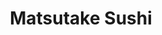 ---
layout: place
title: "Matsutake Sushi"
permalink: /virginia/arlington/matsutake-sushi.html
stateAbbr: VA
stateName: Virginia
cityName: Arlington
seo:
  name: "Matsutake Sushi"
  type: Restaurant
  links: null
description: "Matsutake Sushi serves delicious sushi in Arlington, Virginia. Try fresh Japanese dishes for a great dining experience. "
place_id: ChIJFZy6PdOwt4kRhTqnMRa0Enc
photos:
  - name: >-
      places/ChIJFZy6PdOwt4kRhTqnMRa0Enc/photos/AeeoHcJrphk6X5jwGjDF_izQ8bhPZOuGpiL-n4xnKLf5s_AiwijiFugsfWUsVKBxqoxXsh3dCcoM4yFSh7INvI346yjd1ZkoHRp8zxguuHVUpAJrsrEeUJ1R_ehuyECeayQmLTdUmPcgjX7opex9MqBMUUH1GRKWaHI7LYrUUfWmGsfoarlzma6q7JnhtbQcuFepzG1fG-33iRJjEoHxBeydJAIM31FX8HPXeXUNF1u3su5HhAEHl2fqFO0SAy1rf578pGZBukNDay_5JLJK_Db8IIByh5xbVPG7nz12fplJWuJO6GuF_6EYD5zZEUJpMaZzQKwTaJL8WcnBJ5lPmoFGO-sxD0kDoZe3X9PJ6tOdnmXFBjqEPG6_-KiUyETbWjTobglC1Oi_eaj223QcnhFZKXLJoeZf59ZiQx_pld71q76_Pg
    widthPx: 4032
    heightPx: 3024
    authorAttributions:
      - displayName: Joey FLORIDA
        uri: https://maps.google.com/maps/contrib/101768574976084424102
        photoUri: >-
          https://lh3.googleusercontent.com/a-/ALV-UjW2c8O1OMElC1R1vNgbjjvmLh5XE-P3GXETzCmonjFPaCrD5yE=s100-p-k-no-mo
    flagContentUri: >-
      https://www.google.com/local/imagery/report/?cb_client=maps_api_places.places_api&image_key=!1e10!2sCIHM0ogKEICAgIDx8-PwIw&hl=en-US
    googleMapsUri: >-
      https://www.google.com/maps/place//data=!3m4!1e2!3m2!1sCIHM0ogKEICAgIDx8-PwIw!2e10!4m2!3m1!1s0x89b7b0d33dba9c15:0x7712b41631a73a85
  - name: >-
      places/ChIJFZy6PdOwt4kRhTqnMRa0Enc/photos/AeeoHcJMfPA-3W0l7xx3SbQBdBzF9CqcoNwfX8N8uJUNgSFLThYBB9RR7bvfNdRXnnMTO_7Kux9ZZUYM9Mat4YkgOZY6z-kwtisIgvcCgWW9b7qyiLp0m4-K5wYBWL5va9GzbgXF3Q_Hn3Ms8NAaduBRfUsvF9Oc6FtkjSOmZdkO2L4KGjaaD9OKrHlQLh7bgusqHM_4TjqVr7vUSDNc5HnYqvb8vhdc3ZNNdtV4BbcsSAxKWGnTC9xxecO9W4GeS0DXOMyMgrTMlN0fZUL-f5eTFcP368kq8Mpr4Op0wD16HzOvKJ6A-It10oWEVl-qvLldIvkFY1MB4nQEfaglIrzQWhmdjBgkD-b_nHBUV3hvZVkBswWex7w4MI3nUdl7VRpCjFj4KWMowJt2b0NbIg-VH8wADVjGbNJYrqFivMABrSk8sQ1e
    widthPx: 2023
    heightPx: 994
    authorAttributions:
      - displayName: Jooho Song
        uri: https://maps.google.com/maps/contrib/117031918460193160628
        photoUri: >-
          https://lh3.googleusercontent.com/a-/ALV-UjW5l_SkO-24tW4zcblW2dPmwwcZmeZoeQ7qseBZ1WKG8TPnHJqPEQ=s100-p-k-no-mo
    flagContentUri: >-
      https://www.google.com/local/imagery/report/?cb_client=maps_api_places.places_api&image_key=!1e10!2sCIHM0ogKEICAgICOxL6Z3AE&hl=en-US
    googleMapsUri: >-
      https://www.google.com/maps/place//data=!3m4!1e2!3m2!1sCIHM0ogKEICAgICOxL6Z3AE!2e10!4m2!3m1!1s0x89b7b0d33dba9c15:0x7712b41631a73a85
  - name: >-
      places/ChIJFZy6PdOwt4kRhTqnMRa0Enc/photos/AeeoHcLTFffyDIwE1aZbdX_ycbi0Gv8RNSznCl3MMXmDi4h9Et2SXpdxp7BsyRcXFYaBZlSR5MPYzAoao6ySS6HPXtsWgM9ehZYMD_T8re8SsWywcAzaqVmvx8rGOzfT4H0JCoXWVR8WrzICxJUosKc22HbYWyg4N4aAFIgsE_RLE4IO6R-0NmFGYeqEsmluRYkxDnJJgf8wKxJaBzo8jHY2lr_qwM8E-00jc2DDkA-Rrp4IT5B0Ucaj4KsfHYUGkZgrfrrCz1w6oR6P8fjQZHoCmhbnT8qYmjwImDkgMVzTWxHfk9ZYEmtUuLr2SZMbyuHstQwBKpR45YAPKr8aIXea9TTq1taRqECtyzI3vStTcybm2aHy-XKfw7BE1R7uxq8ONl5DBBkJBt7VKIAkxqq2NYYuK-rcdBoF4KhmMZ6w9j8
    widthPx: 4032
    heightPx: 3024
    authorAttributions:
      - displayName: H S
        uri: https://maps.google.com/maps/contrib/114131725345690417243
        photoUri: >-
          https://lh3.googleusercontent.com/a/ACg8ocIVho5kbEeLW6P-mtKCP6V2ldYLY91_fnUjSCkJGuJg-ADzTw=s100-p-k-no-mo
    flagContentUri: >-
      https://www.google.com/local/imagery/report/?cb_client=maps_api_places.places_api&image_key=!1e10!2sCIHM0ogKEICAgICDn5PtEw&hl=en-US
    googleMapsUri: >-
      https://www.google.com/maps/place//data=!3m4!1e2!3m2!1sCIHM0ogKEICAgICDn5PtEw!2e10!4m2!3m1!1s0x89b7b0d33dba9c15:0x7712b41631a73a85
  - name: >-
      places/ChIJFZy6PdOwt4kRhTqnMRa0Enc/photos/AeeoHcIi2To0MNzWGIfZ9D6EK20rK2nRlAVtCiNY_OopD6gkyX0mhD0qVjvIpsJBLJw3VIhhjuk-Jltwj3SPHXwHFgpyJ87fmpHsFR29JrShlrZHjn1qjswobJrKpqsuTUiIeANvfEy-gosddf5-v8feaF9wR7k3HP370csdT9Yv6TAdU7oET1oUrtoIuruoyUNOUln01KrIdSq_IuJ1IZbWjgv0LTSqxA5wTZpzA0vl42iv7e5hoUrZbw4SIAi4ol1BJn09RhxZN4m6j86S3faRC23QJvDDXAhe8JIyEGZNVDtdRTFqbaI-vHHvvniH8_lqusgi0IN-KSEK-J1KwoAVhM6PW5Oqj3AWw-PFe1L1bXIr8ELHgoEKAw4WITsyFVGiyVfuZh7Gu8URPLe8dLISP5QsdE08k6_G016whTRveRD9Iw
    widthPx: 4096
    heightPx: 3072
    authorAttributions:
      - displayName: Arjun Kaul
        uri: https://maps.google.com/maps/contrib/106845555095097830277
        photoUri: >-
          https://lh3.googleusercontent.com/a-/ALV-UjUukn8hf2ybQmMbORFUHN1otYDxOtn8uws8AtlI9dA49bZuAW7f=s100-p-k-no-mo
    flagContentUri: >-
      https://www.google.com/local/imagery/report/?cb_client=maps_api_places.places_api&image_key=!1e10!2sCIHM0ogKEICAgIDn0rbsSw&hl=en-US
    googleMapsUri: >-
      https://www.google.com/maps/place//data=!3m4!1e2!3m2!1sCIHM0ogKEICAgIDn0rbsSw!2e10!4m2!3m1!1s0x89b7b0d33dba9c15:0x7712b41631a73a85
  - name: >-
      places/ChIJFZy6PdOwt4kRhTqnMRa0Enc/photos/AeeoHcJQy33o-6xLHSlCH6eYKwwtNWbjPue0ITfj8yXiD65CVP20b1aWIawost3t3buzlemilk1qH3BB0tnwZOh3nYR8qGpQ2hCE_bK8MojfJRGsztKYQcAShjOiG2AbOeoV97Lav1d6RifsAZf2MbfUKI_OiCLKJqEaajZGFIBDlze5Wjfq4jRHz0bQz1xZME57Y-Orf0On5DwB_itZccs1EkOp5S_Kn-vpskBNE8_Xg1wB24r0JgtJpMDNxcl4eHixwoxW0T0ycfv8FozL1LwHlQ84dxushyJzef-y2X4W6-qwJM25rO9IK80PV18_KWvdP-wEkDm2woD7IRwYD7g90RtBRj5n4cWBwpDauGIQGLd2IG1_EgD3ZUTumPBfwZlQQmuNXEwgTXO1quM_JKP9UGjrDfCWP0CJxM2YoRP1yQ4
    widthPx: 4000
    heightPx: 3000
    authorAttributions:
      - displayName: Daniel Laguna
        uri: https://maps.google.com/maps/contrib/114606234398672714939
        photoUri: >-
          https://lh3.googleusercontent.com/a-/ALV-UjWr0hhD351c8yqFPMFa_xJRmxe_tsxRJUVSUBn3Rq2O8FqyGxB9Kg=s100-p-k-no-mo
    flagContentUri: >-
      https://www.google.com/local/imagery/report/?cb_client=maps_api_places.places_api&image_key=!1e10!2sCIHM0ogKEICAgMDQ--HbLA&hl=en-US
    googleMapsUri: >-
      https://www.google.com/maps/place//data=!3m4!1e2!3m2!1sCIHM0ogKEICAgMDQ--HbLA!2e10!4m2!3m1!1s0x89b7b0d33dba9c15:0x7712b41631a73a85
  - name: >-
      places/ChIJFZy6PdOwt4kRhTqnMRa0Enc/photos/AeeoHcLslnq1skUFUjcBhdcBzR8TQ5rgIcg6zJK1tb4Zk8BFb9NQkooPY9QgTILAI4iT0B5wpX7kwSB-Uizk1k33EaZCEYSGsx2HUYQ2DUw2H4tkm-IorsFhDQmeCe1NbgYabzhHIMf0Q-rpp8eZ5tNDbsp5Na3X0TUmsAL4b7wEDnZtosIk92dC0zP6XEYhXJtStmx1qzafuK5ZNewsOXdLDH0NtaR2DN89y8-GPS6cNRGS2YMzb6a-eXAc3B7KN9ZghQbMWVyKMkWyucIogSr4__wT2GQ1MH_ZfK9rQ3jy_HURaJ5d5lSzdlkXNT9jSmgcJEhxIlfQmzvn4BBrFExP5hoDuX9-0nI86BQawiZYr0yOwi1DLMumHPcSH_QEbniLGuChjd1n6hUMk7E_yHOVu5n_5osp-nY1uQMjlCw4FsrbRQ
    widthPx: 3000
    heightPx: 4000
    authorAttributions:
      - displayName: Drmayor
        uri: https://maps.google.com/maps/contrib/118127276136645452318
        photoUri: >-
          https://lh3.googleusercontent.com/a-/ALV-UjXboRY_khnMpYaEiLkJeo33qAHbSlJBss2Bt4i35lA3KraxmNHt=s100-p-k-no-mo
    flagContentUri: >-
      https://www.google.com/local/imagery/report/?cb_client=maps_api_places.places_api&image_key=!1e10!2sCIHM0ogKEICAgICbgPGZcA&hl=en-US
    googleMapsUri: >-
      https://www.google.com/maps/place//data=!3m4!1e2!3m2!1sCIHM0ogKEICAgICbgPGZcA!2e10!4m2!3m1!1s0x89b7b0d33dba9c15:0x7712b41631a73a85
  - name: >-
      places/ChIJFZy6PdOwt4kRhTqnMRa0Enc/photos/AeeoHcJnIM7FPgtnmemLbD7UR7zsrTscm7qhSGgIhnjsvSKs-hJd0qyph6_E_zloUXXJ0idUhcj3VWO9jcBunmk6tenNo36Y_N82w5ia_l5PgNvL0GYjZMwc2S3-WRWUdQPGmmGtr7Bc3UEGPlD82BthUWlQLK0uP9jPKHjl5v8iGd7HdX-YmqSJMccz1J7k_1O4nOSelCazGNmoJUCiTorWbAM6Bv_8B2Wo_oF7PdxJvWRJf2Y8qtA8Fuc5Pm-XHqLvIPbY9RTK1Wqhbt-5nlor-I27VKkloEP-qt-ore3VrUjxvz3CbSKFghP00idXYMpA36cH5drJ0agsB59cRJHN_LMLMa9Vdvj0TRkVgPwvGyvN5bAbqP0xm9zXoAYPQg3l6wR2CRRIvpxl1KHOu2MtWniUNKCvLqh2OvALE0AIpYI2Qg
    widthPx: 4032
    heightPx: 3024
    authorAttributions:
      - displayName: Breit M
        uri: https://maps.google.com/maps/contrib/105773776850487863729
        photoUri: >-
          https://lh3.googleusercontent.com/a-/ALV-UjVsCWX5kljpDRs6Zqxk76PBmOThhhd46ozCGorGnBVuGkWEwLqUqw=s100-p-k-no-mo
    flagContentUri: >-
      https://www.google.com/local/imagery/report/?cb_client=maps_api_places.places_api&image_key=!1e10!2sCIHM0ogKEICAgIDRiPuDcQ&hl=en-US
    googleMapsUri: >-
      https://www.google.com/maps/place//data=!3m4!1e2!3m2!1sCIHM0ogKEICAgIDRiPuDcQ!2e10!4m2!3m1!1s0x89b7b0d33dba9c15:0x7712b41631a73a85
  - name: >-
      places/ChIJFZy6PdOwt4kRhTqnMRa0Enc/photos/AeeoHcKsg2WCHXGo1quTHAhzDee_DHlbbvfpRUnYaPsQi8reNSPvWXgbfL5h7Shxgnt43FqITp3j3CGglCnaJkZ38TUUxou91Um01ANI9VF2JYOdq9BmhAw4yDK2dfUSmF8ffpCnh_ycqRRPKBErUXA5grTI-TZsdtR9_ATlykglJ25R1icEHq2N_y_srAVIRPOxANttkqeHRqGWyo03ACbqAU_pyLfs_CuW4HLo6wo6Xk7wXpgyXAXcg5sp4gNMALuaq9UJKl51PMukPCPnFQyMvhc34Bo_shURv7BkBplcb0w_sNbVNvLbOPzC_5Qk60_WzjYvQJPbsPnISRGsG0GBgN4sbyAb20imz6vPxz9DtVP_jcIwKyYDc-_F3bloM38lLqMonT0dbjYai9_h3OaPwh2QU8tdCgVOpdfJug-D9kal4qWb
    widthPx: 3600
    heightPx: 4800
    authorAttributions:
      - displayName: EK T
        uri: https://maps.google.com/maps/contrib/112483882933590098299
        photoUri: >-
          https://lh3.googleusercontent.com/a-/ALV-UjWfomrwjyxlV4LIr6r4M1juRcHVOU7ivsNm0UusQgDfjUoqAQF-=s100-p-k-no-mo
    flagContentUri: >-
      https://www.google.com/local/imagery/report/?cb_client=maps_api_places.places_api&image_key=!1e10!2sCIHM0ogKEICAgID7xtOP2gE&hl=en-US
    googleMapsUri: >-
      https://www.google.com/maps/place//data=!3m4!1e2!3m2!1sCIHM0ogKEICAgID7xtOP2gE!2e10!4m2!3m1!1s0x89b7b0d33dba9c15:0x7712b41631a73a85
  - name: >-
      places/ChIJFZy6PdOwt4kRhTqnMRa0Enc/photos/AeeoHcL7sgLkxM-M7t2Yjxbkd144lJ3LXNYFt44jUE5BpB76AA8l_8yLMWX-xvDaEQuA8t20AHlxbJh7d9DfZeMiTpfvSFiHTY2O3qZmrfbkW2LdVMYhQv8sW22700tnVAZ0oQtFWpu90o3Xn9LI5sijg8cmEQvGTadopGY1AnwOKvgNfOdFEkj5rloqCdtk6Y8xXUP7s6l977V0EqdEdUMXAlZB7obahQcFKcHRDESCtRIdV8QTgEkxd0x5n9QfBHRdkaViF-YvCCuMtVhJXAuAYzk4NiBDdyRvGHXg2ORRaE1PWVWJPLUGYdo07dZJuU1bGpWXSUQRjwurw3DGsh_ST66LgexnG5_y3MSHtpgl8H3JAFccQ3-j730IHPljJGbVxP96Y_a7qemweGwJ5kkAmAyIQUpadppSxSJnnsPVh6pU3Q
    widthPx: 4624
    heightPx: 3472
    authorAttributions:
      - displayName: Li-Cheng Tsai
        uri: https://maps.google.com/maps/contrib/102742526798717742578
        photoUri: >-
          https://lh3.googleusercontent.com/a-/ALV-UjVp90jAZ9jRTaYrxnHc23seamAHGS95tjITMjnn9QqS11vmIfRVOA=s100-p-k-no-mo
    flagContentUri: >-
      https://www.google.com/local/imagery/report/?cb_client=maps_api_places.places_api&image_key=!1e10!2sCIHM0ogKEICAgICvuMDxCQ&hl=en-US
    googleMapsUri: >-
      https://www.google.com/maps/place//data=!3m4!1e2!3m2!1sCIHM0ogKEICAgICvuMDxCQ!2e10!4m2!3m1!1s0x89b7b0d33dba9c15:0x7712b41631a73a85
  - name: >-
      places/ChIJFZy6PdOwt4kRhTqnMRa0Enc/photos/AeeoHcJElUHFH66IHQ8mAlJyUNfytAZ-Rp6Hj_wNSOALKtJqkVdFBGyekgZf6pF1bey8N21WzT93f0Z8R23hzDWU5nY8s7GR7ALfmJqU6RWYRtRLVQr6Abl4MsJR-nuRfyGlbpU_mFrwKki2bx8k0MNfbI_ER7SPAY1nAuOpB3vWUVd6V6YTCvoQIrYDGD4hL2k3cB1HuShfac9o7r6G8tM_oG4Mh3kQKW062gD3tisOi_bB8yJXLzHiG38SnPeli4oxZILjXIj3TMvpLkpBFLB_6Gb2NmdwQ6V_TOknPNiWuEn7iTwpN1o0HgGbEDWXWkSPQYVE-38dpYvZEGoKlSGfkFKyyXjuBouwn1FH5qMNPJ0vEBsTZ7MHG5jqLSORx2Eu8ZHl28j_-qXlk-XeCOU089wZz9_sks11wvMWWpH0EYr6vh0j
    widthPx: 4080
    heightPx: 3072
    authorAttributions:
      - displayName: Pablo Martone
        uri: https://maps.google.com/maps/contrib/112823990426917716693
        photoUri: >-
          https://lh3.googleusercontent.com/a-/ALV-UjXXtuT_Rqd5GQmGUZ2vt0-m8ScQzgTLD233id63YyFUEcXpJO-Lyw=s100-p-k-no-mo
    flagContentUri: >-
      https://www.google.com/local/imagery/report/?cb_client=maps_api_places.places_api&image_key=!1e10!2sCIHM0ogKEICAgIDxteOfpAE&hl=en-US
    googleMapsUri: >-
      https://www.google.com/maps/place//data=!3m4!1e2!3m2!1sCIHM0ogKEICAgIDxteOfpAE!2e10!4m2!3m1!1s0x89b7b0d33dba9c15:0x7712b41631a73a85
address: >-
  Reagan National Airport National Hall, 2401 Ronald Reagan Washington National
  Airport Access Rd, Arlington, VA 22202, USA
street: >-
  Reagan National Airport National Hall, 2401 Ronald Reagan Washington National
  Airport Access Rd
city: Arlington
state: VA
zip: '22202'
country: USA
neighborhood: null
latitude: '38.853693'
longitude: '-77.042791'
accessibility_options:
  wheelchairAccessibleParking: true
  wheelchairAccessibleEntrance: true
  wheelchairAccessibleRestroom: true
  wheelchairAccessibleSeating: true
business_status: OPERATIONAL
name: Matsutake Sushi
google_maps_links:
  directionsUri: >-
    https://www.google.com/maps/dir//''/data=!4m7!4m6!1m1!4e2!1m2!1m1!1s0x89b7b0d33dba9c15:0x7712b41631a73a85!3e0
  placeUri: https://maps.google.com/?cid=8580118247509539461
  writeAReviewUri: >-
    https://www.google.com/maps/place//data=!4m3!3m2!1s0x89b7b0d33dba9c15:0x7712b41631a73a85!12e1
  reviewsUri: >-
    https://www.google.com/maps/place//data=!4m4!3m3!1s0x89b7b0d33dba9c15:0x7712b41631a73a85!9m1!1b1
  photosUri: >-
    https://www.google.com/maps/place//data=!4m3!3m2!1s0x89b7b0d33dba9c15:0x7712b41631a73a85!10e5
primary_type: Sushi Restaurant
opening_hours:
  regular: null
  current: null
secondary_opening_hours:
  regular:
    weekdayDescriptions: null
    type: null
  current:
    weekdayDescriptions: null
    type: null
phone: null
price_level: null
price_range: null
rating: null
rating_count: 0
website: null
reviews: null
parking_options: null
payment_options: null
allow_dogs: null
curbside_pickup: null
delivery: null
dine_in: null
good_for_children: null
good_for_groups: null
good_for_sports: null
live_music: null
menu_for_children: null
outdoor_seating: null
reservable: null
restroom: null
serves_beer: null
serves_breakfast: null
serves_brunch: null
serves_cocktails: null
serves_coffee: null
serves_dinner: null
serves_dessert: null
serves_lunch: null
serves_vegetarian_food: null
serves_wine: null
takeout: null
update_category: essentials
summary: null

---
